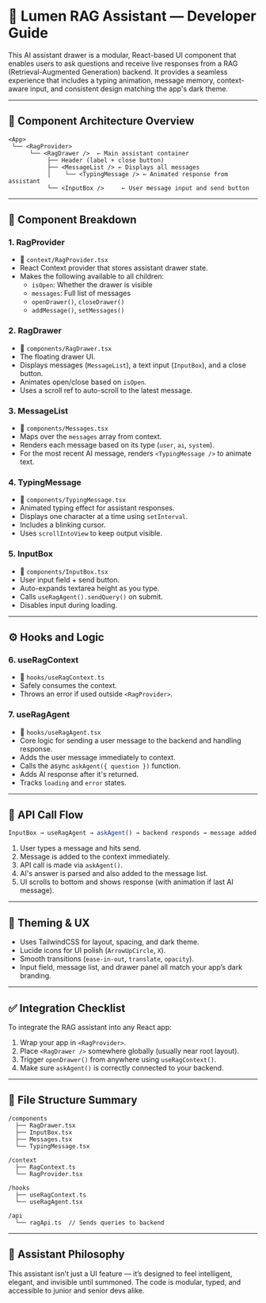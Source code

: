 # 🧠 Lumen RAG Assistant — Developer Guide

This AI assistant drawer is a modular, React-based UI component that enables users to ask questions and receive live responses from a RAG (Retrieval-Augmented Generation) backend. It provides a seamless experience that includes a typing animation, message memory, context-aware input, and consistent design matching the app's dark theme.

---

## 🧩 Component Architecture Overview

```
<App>
 └── <RagProvider>
      └── <RagDrawer />  ← Main assistant container
           ├── Header (label + close button)
           ├── <MessageList /> ← Displays all messages
           │    └── <TypingMessage /> ← Animated response from assistant
           └── <InputBox />     ← User message input and send button
```

---

## 🧬 Component Breakdown

### 1. **RagProvider**
- 📁 `context/RagProvider.tsx`
- React Context provider that stores assistant drawer state.
- Makes the following available to all children:
  - `isOpen`: Whether the drawer is visible
  - `messages`: Full list of messages
  - `openDrawer()`, `closeDrawer()`
  - `addMessage()`, `setMessages()`

### 2. **RagDrawer**
- 📁 `components/RagDrawer.tsx`
- The floating drawer UI.
- Displays messages (`MessageList`), a text input (`InputBox`), and a close button.
- Animates open/close based on `isOpen`.
- Uses a scroll ref to auto-scroll to the latest message.

### 3. **MessageList**
- 📁 `components/Messages.tsx`
- Maps over the `messages` array from context.
- Renders each message based on its type (`user`, `ai`, `system`).
- For the most recent AI message, renders `<TypingMessage />` to animate text.

### 4. **TypingMessage**
- 📁 `components/TypingMessage.tsx`
- Animated typing effect for assistant responses.
- Displays one character at a time using `setInterval`.
- Includes a blinking cursor.
- Uses `scrollIntoView` to keep output visible.

### 5. **InputBox**
- 📁 `components/InputBox.tsx`
- User input field + send button.
- Auto-expands textarea height as you type.
- Calls `useRagAgent().sendQuery()` on submit.
- Disables input during loading.

---

## ⚙️ Hooks and Logic

### 6. **useRagContext**
- 📁 `hooks/useRagContext.ts`
- Safely consumes the context.
- Throws an error if used outside `<RagProvider>`.

### 7. **useRagAgent**
- 📁 `hooks/useRagAgent.tsx`
- Core logic for sending a user message to the backend and handling response.
- Adds the user message immediately to context.
- Calls the async `askAgent({ question })` function.
- Adds AI response after it's returned.
- Tracks `loading` and `error` states.

---

## 📡 API Call Flow

```js
InputBox → useRagAgent → askAgent() → backend responds → message added via context → MessageList renders
```

1. User types a message and hits send.
2. Message is added to the context immediately.
3. API call is made via `askAgent()`.
4. AI's answer is parsed and also added to the message list.
5. UI scrolls to bottom and shows response (with animation if last AI message).

---

## 🎨 Theming & UX

- Uses TailwindCSS for layout, spacing, and dark theme.
- Lucide icons for UI polish (`ArrowUpCircle`, `X`).
- Smooth transitions (`ease-in-out`, `translate`, `opacity`).
- Input field, message list, and drawer panel all match your app’s dark branding.

---

## ✅ Integration Checklist

To integrate the RAG assistant into any React app:

1. Wrap your app in `<RagProvider>`.
2. Place `<RagDrawer />` somewhere globally (usually near root layout).
3. Trigger `openDrawer()` from anywhere using `useRagContext()`.
4. Make sure `askAgent()` is correctly connected to your backend.

---

## 📁 File Structure Summary

```
/components
  ├── RagDrawer.tsx
  ├── InputBox.tsx
  ├── Messages.tsx
  └── TypingMessage.tsx

/context
  ├── RagContext.ts
  └── RagProvider.tsx

/hooks
  ├── useRagContext.ts
  └── useRagAgent.tsx

/api
  └── ragApi.ts  // Sends queries to backend
```

---

## 🧠 Assistant Philosophy

This assistant isn’t just a UI feature — it’s designed to feel intelligent, elegant, and invisible until summoned. The code is modular, typed, and accessible to junior and senior devs alike.